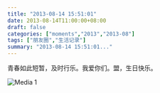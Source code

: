 ```yaml
---
title: "2013-08-14 15:51:01"
date: 2013-08-14T11:00:00+08:00
draft: false
categories: ["moments","2013","2013-08"]
tags: ["朋友圈","生活记录"]
summary: "2013-08-14 15:51:01..."
---
```


青春如此短暂，及时行乐。我爱你们。盟，生日快乐。

![Media 1](/Moments/photos/2013-08-14/201308141551010.jpg)
